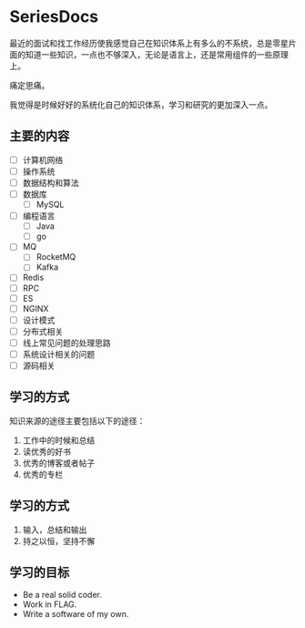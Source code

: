 # SeriesDocs
最近的面试和找工作经历使我感觉自己在知识体系上有多么的不系统，总是零星片面的知道一些知识，一点也不够深入，无论是语言上，还是常用组件的一些原理上。

痛定思痛。

我觉得是时候好好的系统化自己的知识体系，学习和研究的更加深入一点。

## 主要的内容

- [ ] 计算机网络
- [ ] 操作系统
- [ ] 数据结构和算法
- [ ] 数据库
  - [ ] MySQL
- [ ] 编程语言
  - [ ] Java
  - [ ] go
- [ ] MQ
  - [ ] RocketMQ
  - [ ] Kafka
- [ ] Redis
- [ ] RPC
- [ ] ES
- [ ] NGINX
- [ ] 设计模式
- [ ] 分布式相关
- [ ] 线上常见问题的处理思路
- [ ] 系统设计相关的问题
- [ ] 源码相关

## 学习的方式
知识来源的途径主要包括以下的途径：
1. 工作中的时候和总结
2. 读优秀的好书
3. 优秀的博客或者帖子
4. 优秀的专栏

## 学习的方式
1. 输入，总结和输出
2. 持之以恒，坚持不懈

## 学习的目标
- Be a real solid coder.
- Work in FLAG.
- Write a software of my own.
